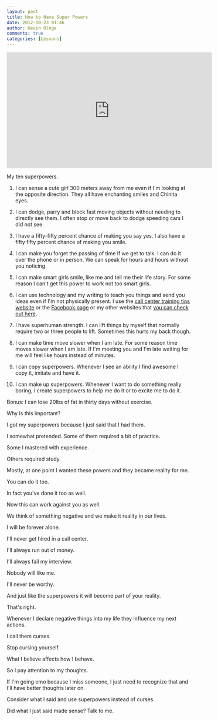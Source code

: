 ```yaml
---
layout: post
title: How to Have Super Powers
date: 2012-10-23 01:46
author: Kevin Olega
comments: true
categories: [Lessons]
---
```

<iframe width="560" height="315" src="https://www.youtube.com/embed/ZKlNePWUQA4" frameborder="0" allow="accelerometer; autoplay; encrypted-media; gyroscope; picture-in-picture" allowfullscreen></iframe>

My ten superpowers.

1.  I can sense a cute girl 300 meters away from me even if I'm looking at the opposite direction. They all have enchanting smiles and Chinita eyes.

2.  I can dodge, parry and block fast moving objects without needing to directly see them. I often stop or move back to dodge speeding cars I did not see.

3.  I have a fifty-fifty percent chance of making you say yes. I also have a fifty fifty percent chance of making you smile.

4.  I can make you forget the passing of time if we get to talk. I can do it over the phone or in person. We can speak for hours and hours without you noticing.

5.  I can make smart girls smile, like me and tell me their life story. For some reason I can't get this power to work not too smart girls.

6.  I can use technology and my writing to teach you things and send you ideas even if I'm not physically present. I use the [call center training tips website](https://callcentertrainingtips.com) or the [Facebook page](https://www.facebook.com/pages/Call-Center-Training-Tips/449507911746386) or my other websites that [you can check out here](https://kevinolega.com).

7.  I have superhuman strength. I can lift things by myself that normally require two or three people to lift. Sometimes this hurts my back though.

8.  I can make time move slower when I am late. For some reason time moves slower when I am late. If I'm meeting you and I'm late waiting for me will feel like hours instead of minutes.

9.  I can copy superpowers. Whenever I see an ability I find awesome I copy it, imitate and have it.

10. I can make up superpowers. Whenever I want to do something really boring, I create superpowers to help me do it or to excite me to do it.

Bonus: I can lose 20lbs of fat in thirty days without exercise.

Why is this important?

I got my superpowers because I just said that I had them. 

I somewhat pretended. Some of them required a bit of practice. 

Some I mastered with experience. 

Others required study.

Mostly, at one point I wanted these powers and they became reality for me. 

You can do it too. 

In fact you've done it too as well. 

Now this can work against you as well. 

We think of something negative and we make it reality in our lives.

I will be forever alone.

I'll never get hired in a call center.

I'll always  run out of money.

I'll always fail my interview.

Nobody will like me.

I'll never be worthy.

And just like the superpowers it will become part of your reality. 

That's right. 

Whenever I declare negative things into my life they influence my next actions. 

I call them curses. 

Stop cursing yourself.

What I believe affects how I behave. 

So I pay attention to my thoughts. 

If I'm going emo because I miss someone, I just need to recognize that and I'll have better thoughts later on.

Consider what I said and use superpowers instead of curses.

Did what I just said made sense? Talk to me.
